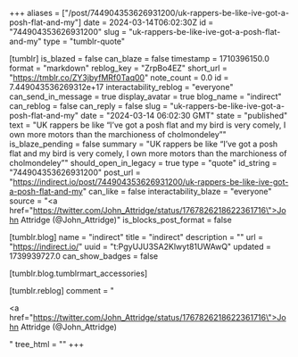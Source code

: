 +++
aliases = ["/post/744904353626931200/uk-rappers-be-like-ive-got-a-posh-flat-and-my"]
date = 2024-03-14T06:02:30Z
id = "744904353626931200"
slug = "uk-rappers-be-like-ive-got-a-posh-flat-and-my"
type = "tumblr-quote"

[tumblr]
is_blazed = false
can_blaze = false
timestamp = 1710396150.0
format = "markdown"
reblog_key = "ZrpBo4EZ"
short_url = "https://tmblr.co/ZY3jbyfMRf0Taq00"
note_count = 0.0
id = 7.449043536269312e+17
interactability_reblog = "everyone"
can_send_in_message = true
display_avatar = true
blog_name = "indirect"
can_reblog = false
can_reply = false
slug = "uk-rappers-be-like-ive-got-a-posh-flat-and-my"
date = "2024-03-14 06:02:30 GMT"
state = "published"
text = "UK rappers be like &ldquo;I&rsquo;ve got a posh flat and my bird is very comely, I own more motors than the marchioness of cholmondeley&rdquo;"
is_blaze_pending = false
summary = "UK rappers be like “I’ve got a posh flat and my bird is very comely, I own more motors than the marchioness of cholmondeley”"
should_open_in_legacy = true
type = "quote"
id_string = "744904353626931200"
post_url = "https://indirect.io/post/744904353626931200/uk-rappers-be-like-ive-got-a-posh-flat-and-my"
can_like = false
interactability_blaze = "everyone"
source = "<a href=\"https://twitter.com/John_Attridge/status/1767826218622361716\">John Attridge (@John_Attridge)</a>"
is_blocks_post_format = false

[tumblr.blog]
name = "indirect"
title = "indirect"
description = ""
url = "https://indirect.io/"
uuid = "t:PgyUJU3SA2Klwyt81UWAwQ"
updated = 1739939727.0
can_show_badges = false

[tumblr.blog.tumblrmart_accessories]

[tumblr.reblog]
comment = "<p><a href=\"https://twitter.com/John_Attridge/status/1767826218622361716\">John Attridge (@John_Attridge)</a></p>"
tree_html = ""
+++
